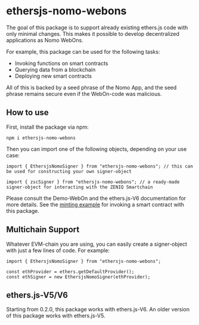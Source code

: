 # ethersjs-nomo-webons

The goal of this package is to support already existing ethers.js code with only minimal changes.
This makes it possible to develop decentralized applications as Nomo WebOns.

For example, this package can be used for the following tasks:

- Invoking functions on smart contracts
- Querying data from a blockchain
- Deploying new smart contracts

All of this is backed by a seed phrase of the Nomo App, and the seed phrase remains secure even if the WebOn-code was malicious.

## How to use

First, install the package via npm:

`npm i ethersjs-nomo-webons`

Then you can import one of the following objects, depending on your use case:

```
import { EthersjsNomoSigner } from "ethersjs-nomo-webons"; // this can be used for constructing your own signer-object

import { zscSigner } from "ethersjs-nomo-webons"; // a ready-made signer-object for interacting with the ZENIQ Smartchain
```

Please consult the Demo-WebOn and the ethers.js-V6 documentation for more details.
See the [minting example](https://github.com/nomo-app/nomo-webon-kit/tree/main/demo-webon/src/app/evm) for invoking a smart contract with this package.

## Multichain Support

Whatever EVM-chain you are using, you can easily create a signer-object with just a few lines of code.
For example:

````
import { EthersjsNomoSigner } from "ethersjs-nomo-webons";

const ethProvider = ethers.getDefaultProvider();
const ethSigner = new EthersjsNomoSigner(ethProvider);
````

## ethers.js-V5/V6

Starting from 0.2.0, this package works with ethers.js-V6.
An older version of this package works with ethers.js-V5.
